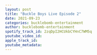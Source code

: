 ```yaml
---
layout: post
title: "Buckle Boys Live Episode 2"
date: 2021-09-23
categories: bucklebomb-entertainment
author: bucklebomb-entertainment
spotify_track_id: 2zqDpI2HCUkbCYHnC7WM5q
youtube_video_id: 
apple_track_id: 
youtube_metadata: 
---
```

